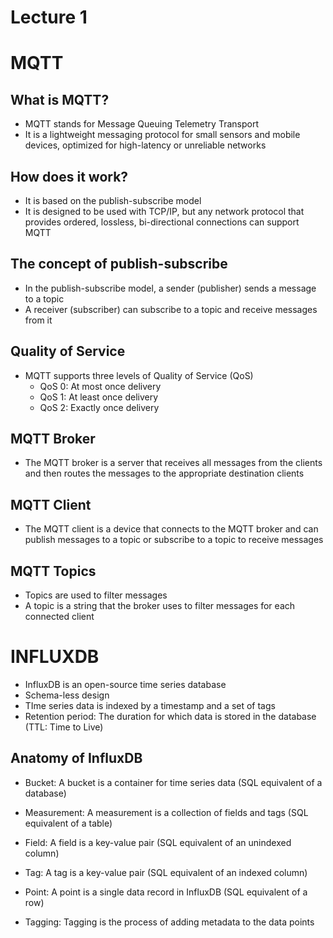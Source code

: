 # Lecture 1

# MQTT

## What is MQTT?
- MQTT stands for Message Queuing Telemetry Transport
- It is a lightweight messaging protocol for small sensors and mobile devices, optimized for high-latency or unreliable networks

## How does it work?
- It is based on the publish-subscribe model
- It is designed to be used with TCP/IP, but any network protocol that provides ordered, lossless, bi-directional connections can support MQTT

## The concept of publish-subscribe
- In the publish-subscribe model, a sender (publisher) sends a message to a topic
- A receiver (subscriber) can subscribe to a topic and receive messages from it

## Quality of Service
- MQTT supports three levels of Quality of Service (QoS)
    - QoS 0: At most once delivery
    - QoS 1: At least once delivery
    - QoS 2: Exactly once delivery

## MQTT Broker
- The MQTT broker is a server that receives all messages from the clients and then routes the messages to the appropriate destination clients

## MQTT Client
- The MQTT client is a device that connects to the MQTT broker and can publish messages to a topic or subscribe to a topic to receive messages    

## MQTT Topics
- Topics are used to filter messages
- A topic is a string that the broker uses to filter messages for each connected client

# INFLUXDB
- InfluxDB is an open-source time series database
- Schema-less design
- TIme series data is indexed by a timestamp and a set of tags
- Retention period: The duration for which data is stored in the database (TTL: Time to Live)   
## Anatomy of InfluxDB
- Bucket: A bucket is a container for time series data (SQL equivalent of a database)
- Measurement: A measurement is a collection of fields and tags (SQL equivalent of a table)
- Field: A field is a key-value pair (SQL equivalent of an unindexed column)
- Tag: A tag is a key-value pair  (SQL equivalent of an indexed column)
- Point: A point is a single data record in InfluxDB (SQL equivalent of a row)

- Tagging: Tagging is the process of adding metadata to the data points
